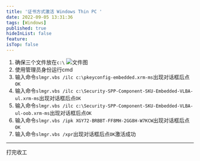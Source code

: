 ```yaml
---
title: '证书方式激活 Windows Thin PC '
date: 2022-09-05 13:31:36
tags: [Windows]
published: true
hideInList: false
feature: 
isTop: false
---
```


1. 确保三个文件放在`c:\`
![文件图](https://s1.ax1x.com/2022/09/05/vTcza6.png)
2. 使用管理员身份运行cmd
3. 输入命令`slmgr.vbs /ilc c:\pkeyconfig-embedded.xrm-ms`出现对话框后点`OK`
4. 输入命令`slmgr.vbs /ilc c:\Security-SPP-Component-SKU-Embedded-VLBA-ul.xrm-ms`出现对话框后点`OK`
5. 输入命令`slmgr.vbs /ilc c:\Security-SPP-Component-SKU-Embedded-VLBA-ul-oob.xrm-ms`出现对话框后点`OK`
6. 输入命令`slmgr.vbs /ipk XGY72-BRBBT-FF8MH-2GG8H-W7KCW`出现对话框后点`OK`
7. 输入命令`slmgr.vbs /xpr`出现对话框后点`OK`激活成功

----
打完收工
